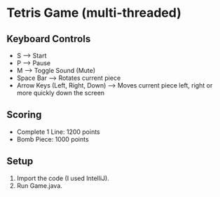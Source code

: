 # Tetris Game (multi-threaded)

## Keyboard Controls
- S --> Start
- P --> Pause
- M --> Toggle Sound (Mute)
- Space Bar --> Rotates current piece
- Arrow Keys (Left, Right, Down) --> Moves current piece left, right or more quickly down the screen

## Scoring
- Complete 1 Line: 1200 points
- Bomb Piece: 1000 points

## Setup
1. Import the code (I used IntelliJ).
2. Run Game.java.

